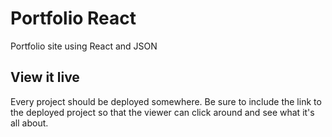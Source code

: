 # Portfolio React

Portfolio site using React and JSON

## View it live

Every project should be deployed somewhere. Be sure to include the link to the deployed project so that the viewer can click around and see what it's all about.
